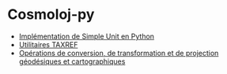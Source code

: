 # Cosmoloj-py

* [Implémentation de Simple Unit en Python](unit-simple)
* [Utilitaires TAXREF](taxref)
* [Opérations de conversion, de transformation et de projection géodésiques et cartographiques](coord-operation)

